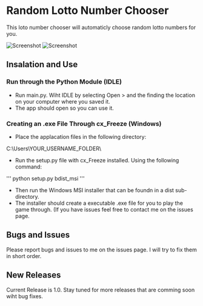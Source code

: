 # Random Lotto Number Chooser
This loto number chooser will automaticly choose random lotto numbers for you.

![Screenshot](https://raw.githubusercontent.com/willtheorangeguy/Random-Lotto-Number-Chooser/master/Screenshot2.PNG)
![Screenshot](https://raw.githubusercontent.com/willtheorangeguy/Random-Lotto-Number-Chooser/master/Screenshot.PNG)

## Insalation and Use

### Run through the Python Module (IDLE)
- Run main.py. Wiht IDLE by selecting Open > and the finding the location on your computer where you saved it.
- The app should open so you can use it.

### Creating an .exe File Through cx_Freeze (Windows)
- Place the applacation files in the following directory:

 C:\Users\YOUR_USERNAME_FOLDER\

- Run the setup.py file with cx_Freeze installed. Using the following command:

'''
python setup.py bdist_msi
'''
 
- Then run the Windows MSI installer that can be foundn in a dist sub-directory.
- The installer should create a executable .exe file for you to play the game through. (If you have issues feel free to contact me on the issues page.

## Bugs and Issues
Please report bugs and issues to me on the issues page.
I will try to fix them in short order.

## New Releases
Current Release is 1.0.
Stay tuned for more releases that are comming soon wiht bug fixes.
